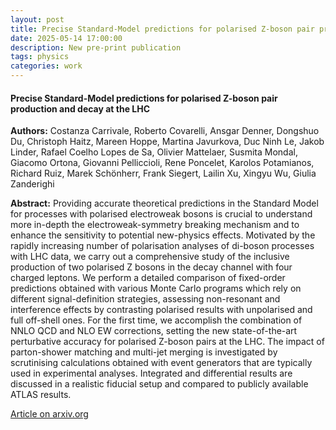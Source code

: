 ```yaml
---
layout: post
title: Precise Standard-Model predictions for polarised Z-boson pair production and decay at the LHC
date: 2025-05-14 17:00:00
description: New pre-print publication
tags: physics 
categories: work
---
```


<h4> Precise Standard-Model predictions for polarised Z-boson pair production and decay at the LHC </h4>

<b>Authors:</b> Costanza Carrivale, Roberto Covarelli, Ansgar Denner, Dongshuo Du, Christoph Haitz, Mareen Hoppe, Martina Javurkova, Duc Ninh Le, Jakob Linder, Rafael Coelho Lopes de Sa, Olivier Mattelaer, Susmita Mondal, Giacomo Ortona, Giovanni Pelliccioli, Rene Poncelet, Karolos Potamianos, Richard Ruiz, Marek Schönherr, Frank Siegert, Lailin Xu, Xingyu Wu, Giulia Zanderighi

<b>Abstract:</b> Providing accurate theoretical predictions in the Standard Model for processes with polarised electroweak bosons is crucial to understand more in-depth the electroweak-symmetry breaking mechanism and to enhance the sensitivity to potential new-physics effects. Motivated by the rapidly increasing number of polarisation analyses of di-boson processes with LHC data, we carry out a comprehensive study of the inclusive production of two polarised Z bosons in the decay channel with four charged leptons. We perform a detailed comparison of fixed-order predictions obtained with various Monte Carlo programs which rely on different signal-definition strategies, assessing non-resonant and interference effects by contrasting polarised results with unpolarised and full off-shell ones. For the first time, we accomplish the combination of NNLO QCD and NLO EW corrections, setting the new state-of-the-art perturbative accuracy for polarised Z-boson pairs at the LHC. The impact of parton-shower matching and multi-jet merging is investigated by scrutinising calculations obtained with event generators that are typically used in experimental analyses. Integrated and differential results are discussed in a realistic fiducial setup and compared to publicly available ATLAS results.
 
<a href="https://arxiv.org/abs/2505.09686">Article on arxiv.org</a>
